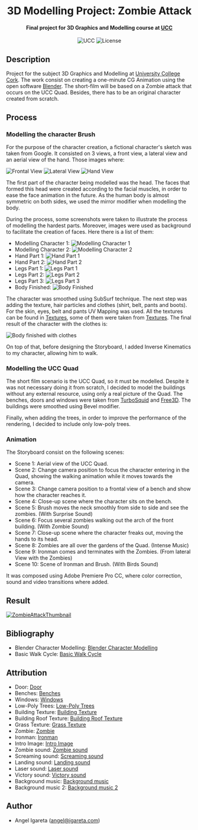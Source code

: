 <h1 align="center">3D Modelling Project: Zombie Attack</h1>
<h4 align="center">Final project for 3D Graphics and Modelling course at <a href="https://www.ucc.ie/en/">UCC</a></h4>

<p align="center">
  <img alt="UCC" src="https://img.shields.io/badge/University-College%20Cork-red?style=flat-square" />   
  <img alt="License" src="https://img.shields.io/github/license/angeligareta/blender-animation?style=flat-square" />
</p>

## Description
Project for the subject 3D Graphics and Modelling at <a href="https://www.ucc.ie/en/">University College Cork</a>. The work consist on creating a one-minute CG Animation using the open software <a href="https://www.blender.org/">Blender</a>. The short-film will be based on a Zombie attack that occurs on the UCC Quad. Besides, there has to be an original character created from scratch.

## Process
### Modelling the character Brush
For the purpose of the character creation, a fictional character's sketch was taken from Google. It consisted on 3 views, a front view, a lateral view and an aerial view of the hand. Those images where:

![Frontal View](process/character-drawing-1.png)
![Lateral View](process/character-drawing-2.png)
![Hand View](process/character-drawing-3.jpg)

The first part of the character being modelled was the head. The faces that formed this head were created according to the facial muscles, in order to ease the face animation in the future. As the human body is almost symmetric on both sides, we used the mirror modifier when modelling the body.

During the process, some screenshots were taken to illustrate the process of modelling the hardest parts. Moreover, images were used as background to facilitate the creation of faces. Here there is a list of them:

* Modelling Character 1: ![Modelling Character 1](process/modelling-character-1.jpg)
* Modelling Character 2: ![Modelling Character 2](process/modelling-character-2.jpg)
* Hand Part 1: ![Hand Part 1](process/hand-1.jpg)
* Hand Part 2: ![Hand Part 2](process/hand-2.jpg)
* Legs Part 1: ![Legs Part 1](process/legs-part-1.jpg)
* Legs Part 2: ![Legs Part 2](process/legs-part-2.jpg)
* Legs Part 3: ![Legs Part 3](process/legs-part-3.jpg)
* Body Finished: ![Body Finished](process/body-finished.jpg)

The character was smoothed using SubSurf technique. The next step was adding the texture, hair particles and clothes (shirt, belt, pants and boots). For the skin, eyes, belt and pants UV Mapping was used. All the textures can be found in [Textures](images/textures), some of them were taken from [Textures](https://www.textures.com). The final result of the character with the clothes is:

![Body finished with clothes](process/body-with-clothes-finished.jpg)

On top of that, before designing the Storyboard, I added Inverse Kinematics to my character, allowing him to walk.

### Modelling the UCC Quad
The short film scenario is the UCC Quad, so it must be modelled. Despite it was not necessary doing it from scratch, I decided to model the buildings without any external resource, using only a real picture of the Quad. The benches, doors and windows were taken from [TurboSquid](https://www.turbosquid.com) and [Free3D](https://free3d.com). The buildings were smoothed using Bevel modifier.

Finally, when adding the trees, in order to improve the performance of the rendering, I decided to include only low-poly trees.

### Animation
The Storyboard consist on the following scenes:
* Scene 1: Aerial view of the UCC Quad.
* Scene 2: Change camera position to focus the character entering in the Quad, showing the walking animation while it moves towards the camera.
* Scene 3: Change camera position to a frontal view of a bench and show how the character reaches it.
* Scene 4: Close-up scene where the character sits on the bench.
* Scene 5: Brush moves the neck smoothly from side to side and see the zombies. (With Surprise Sound)
* Scene 6: Focus several zombies walking out the arch of the front building. (With Zombie Sound)
* Scene 7: Close-up scene where the character freaks out, moving the hands to its head.
* Scene 8: Zombies are all over the gardens of the Quad. (Intense Music)
* Scene 9: Ironman comes and terminates with the Zombies. (From lateral View with the Zombies)
* Scene 10: Scene of Ironman and Brush. (With Birds Sound)

It was composed using Adobe Premiere Pro CC, where color correction, sound and video transitions where added.

## Result
[![ZombieAttackThumbnail](images/zombie-attack-thumbnail.jpg)](https://www.youtube.com/watch?v=fQO7BVK7Sro)

## Bibliography
* Blender Character Modelling: [Blender Character Modelling](https://www.youtube.com/watch?v=0QT1GNMevfc)
* Basic Walk Cycle: [Basic Walk Cycle](https://www.youtube.com/watch?v=d-wQ8nRWTBs)

## Attribution
* Door: [Door](https://free3d.com/3d-model/medieval-door-16986.html)
* Benches: [Benches](https://www.turbosquid.com/FullPreview/Index.cfm/ID/1030323)
* Windows: [Windows](https://www.turbosquid.com/FullPreview/Index.cfm/ID/576606)
* Low-Poly Trees: [Low-Poly Trees](https://www.turbosquid.com/FullPreview/Index.cfm/ID/785923)
* Building Texture: [Building Texture](https://www.textures.com/download/3dscans0028/126904)
* Building Roof Texture: [Building Roof Texture](https://www.textures.com/download/3dscans0118/132150)
* Grass Texture: [Grass Texture](https://www.turbosquid.com/FullPreview/Index.cfm/ID/1309955)
* Zombie: [Zombie](https://clara.io/view/c584ee5d-e6d5-479f-af01-df569e20390e)
* Ironman: [Ironman](https://clara.io/view/9c0513fa-818a-46a9-9519-9f92be94e69f)
* Intro Image: [Intro Image](https://pixabay.com/es/mano-silueta-forma-horror-984170/)
* Zombie sound: [Zombie sound](https://freesound.org/people/Under7dude/sounds/163440/)
* Screaming sound: [Screaming sound](https://www.freesoundeffects.com/free-sounds/screams-10094/)
* Landing sound: [Landing sound](https://www.freesoundeffects.com/free-track/airland-89247/)
* Laser sound: [Laser sound](https://freesound.org/people/Robinhood76/sounds/414293/)
* Victory sound: [Victory sound](https://freesound.org/people/FunWithSound/sounds/369252/)
* Background music: [Background music](http://freemusicarchive.org/music/Scott_Holmes/Happy_Music/Positive_and_Fun_1951)
* Background music 2: [Background music 2](https://www.bensound.com/royalty-free-music/track/the-duel)

## Author
- Angel Igareta ([angel@igareta.com](mailto:angel@igareta.com))
